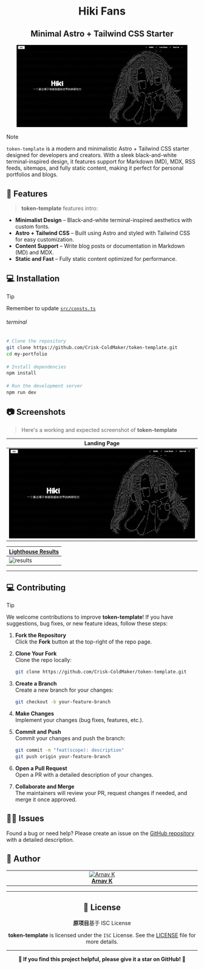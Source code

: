 <h1 align="center">Hiki Fans</h1>
<h2 align="center">Minimal Astro + Tailwind CSS Starter</h2>

<p align="center">
    <img alt="hero" width="450" src="public/image.png" />
</p>

> [!NOTE]
>
> `token-template` is a modern and minimalistic Astro + Tailwind CSS starter designed for developers and creators. With a sleek black-and-white terminal-inspired design, it features support for Markdown (MD), MDX, RSS feeds, sitemaps, and fully static content, making it perfect for personal portfolios and blogs.

## 🌟 Features

> **token-template** features intro:

- **Minimalist Design** – Black-and-white terminal-inspired aesthetics with custom fonts.
- **Astro + Tailwind CSS** – Built using Astro and styled with Tailwind CSS for easy customization.
- **Content Support** – Write blog posts or documentation in Markdown (MD) and MDX.
- **Static and Fast** – Fully static content optimized for performance.

## 💻 Installation

> [!TIP]
> Remember to update [`src/consts.ts`](https://github.com/ArnavK-09/token-template/blob/main/src/consts.ts)

###### terminal

```bash
# Clone the repository
git clone https://github.com/Crisk-ColdMaker/token-template.git
cd my-portfolio

# Install dependencies
npm install

# Run the development server
npm run dev
```

## 📷 Screenshots

> Here's a working and expected screenshot of **token-template**

| Landing Page                              |
| ----------------------------------------- |
| ![Demo](/public/screenshot.png) |

| [Lighthouse Results](https://pagespeed.web.dev/analysis/https-token-template-deno-dev/o4lgrcn8pd?form_factor=desktop)                              |
| ----------------------------------------- |
| ![results](/public/lighthouse.png) |

---

## 💻 Contributing

> [!TIP]  
> We welcome contributions to improve **token-template**! If you have suggestions, bug fixes, or new feature ideas, follow these steps:

1. **Fork the Repository**  
   Click the **Fork** button at the top-right of the repo page.

2. **Clone Your Fork**  
   Clone the repo locally:

   ```bash
   git clone https://github.com/Crisk-ColdMaker/token-template.git
   ```

3. **Create a Branch**  
   Create a new branch for your changes:

   ```bash
   git checkout -b your-feature-branch
   ```

4. **Make Changes**  
   Implement your changes (bug fixes, features, etc.).

5. **Commit and Push**  
   Commit your changes and push the branch:

   ```bash
   git commit -m "feat(scope): description"
   git push origin your-feature-branch
   ```

6. **Open a Pull Request**  
   Open a PR with a detailed description of your changes.

7. **Collaborate and Merge**  
   The maintainers will review your PR, request changes if needed, and merge it once approved.

## 🙋‍♂️ Issues

Found a bug or need help? Please create an issue on the [GitHub repository](https://github.com/ArnavK-09/token-template/issues) with a detailed description.



## 👤 Author

<table>
  <tbody>
    <tr>
        <td align="center" valign="top" width="14.28%"><a href="https://github.com/ArnavK-09"><img src="https://github.com/ArnavK-09.png?s=100" width="130px;" alt="Arnav K"/></a><br /><a href="https://github.com/ArnavK-09"<h4><b>Arnav K</b></h3></a></td>
    </tr>
  </tbody>
</table>

---

<h2 align="center">📄 License</h2>
<p align="center">
<strong>原项目</strong>基于 ISC License
</p>
<p align="center">
<strong>token-template</strong> is licensed under the <code>ISC</code> License. See the <a href="https://github.com/ArnavK-09/token-template/blob/main/LICENSE">LICENSE</a> file for more details.
</p>

---

<p align="center">
    <strong>🌟 If you find this project helpful, please give it a star on GitHub! 🌟</strong>
</p>

